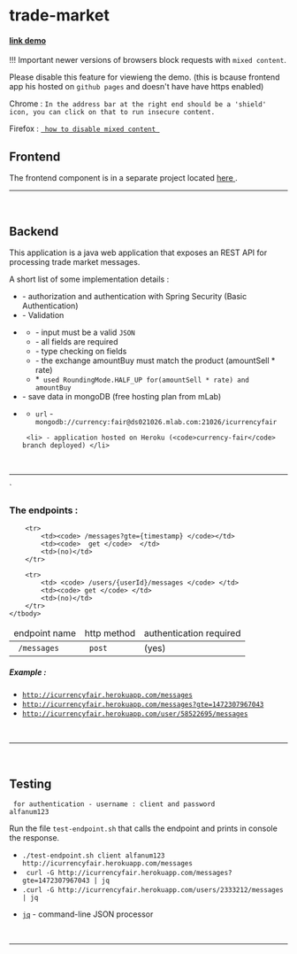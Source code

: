 # trade-market 


<h4><a href="https://volosincu.github.io/trade-market-ui.github.io/#">link demo</a></h4>
 <p> !!!  Important   newer versions of browsers  block requests with <code>mixed content</code>. </p>
<p>Please disable this feature for viewieng the demo. (this is bcause frontend app his hosted on <code>github pages</code> and doesn't have have https enabled)</p>

<p>Chrome : <code>In the address bar at the right end should be a 'shield' icon, you can click on that to run insecure content.</code></p>
<p>Firefox : <code><a href="https://support.mozilla.org/en-US/kb/mixed-content-blocking-firefox#w_unblock-mixed-content"> how to disable mixed content </a></code></p>
 
 <h2> Frontend</h2>
 <p> The frontend component is in a separate project located <a href="https://github.com/volosincu/trade-market-ui.github.io"> here </a>.</p>


 <hr />
 <br />
 
 <h2> Backend</h2>
 <p>This application is a java web application that exposes an REST API for processing trade market messages.</p>
 

 <p>A short list of some implementation details :</p>
 <ul>
     <li> - authorization and authentication with Spring Security (Basic Authentication)</li>
     <li> - Validation </li>
     <li>
           <div>
                    <ul id="validation">
                        <li> - input must be a valid <code>JSON</code></li>
                        <li> - all fields are required </li>
                        <li> - type checking on fields </li>
                        <li> - the exchange amountBuy must match the product (amountSell * rate) </li>
                        <li> *<code> used RoundingMode.HALF_UP for(amountSell * rate) and amountBuy </code></li>
                    </ul>
            </div>
     </li>
     <li> - save data in mongoDB  (free hosting plan from mLab)</li>
     <li> 
         <div> 
             <ul  id="mongodb">
                 <li> <code>url</code> - <code> mongodb://currency:fair@ds021026.mlab.com:21026/icurrencyfair</code> </li>
             </ul>
         </div>
     </li>
     
     <li> - application hosted on Heroku (<code>currency-fair</code> branch deployed) </li>
 </ul>


 <br />
 <hr />`
 <br />
 
 
<h3>The endpoints : </h3>

<table>
    <thead>
        <tr>
            <td>endpoint name </td>
            <td>http method</td>
            <td>authentication required</td>
        </tr>
    </thead>
    <tbody>
        <tr>  
            <td><code> /messages </code></td>
            <td><code> post </code> </td>
            <td>(yes)</td>
        </tr>

        <tr>
            <td><code> /messages?gte={timestamp} </code></td>
            <td><code>  get </code>  </td>
            <td>(no)</td>
        </tr>

        <tr>
            <td> <code> /users/{userId}/messages </code> </td>
            <td><code> get </code> </td>
            <td>(no)</td>
        </tr>
    </tbody>
</table>

<h5>Example : </h5>
<ul>
    <li><code><a href="http://icurrencyfair.herokuapp.com/messages">http://icurrencyfair.herokuapp.com/messages</a></code></li>
    <li><code><a href="http://icurrencyfair.herokuapp.com/messages?gte=1472307967043">http://icurrencyfair.herokuapp.com/messages?gte=1472307967043</a></code></li>
    <li><code><a href="http://icurrencyfair.herokuapp.com/user/58522695/messages">http://icurrencyfair.herokuapp.com/user/58522695/messages</a></code></li>
</ul>

 <br />
 <hr />
 <br />
 
 
 <h2>Testing</h2>
 
<code> for authentication - username : client and password alfanum123</code> 
 <p>Run the file <code>test-endpoint.sh</code> that  calls the endpoint and prints in console the response. </p>
 <ul>
     <li><code>./test-endpoint.sh client alfanum123  http://icurrencyfair.herokuapp.com/messages</code></li>
     <li><code> curl -G http://icurrencyfair.herokuapp.com/messages?gte=1472307967043 | jq </code></li>
     <li><code>.curl -G http://icurrencyfair.herokuapp.com/users/2333212/messages  | jq </code></li>
 </ul>
 
 * <code><a href="https://stedolan.github.io/jq/">jq</a></code>  - command-line JSON processor 

 <br />
 <hr />
 <br />
  <br />
   <br />